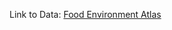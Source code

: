 Link to Data: [Food Environment Atlas](https://www.ers.usda.gov/data-products/food-environment-atlas/)
